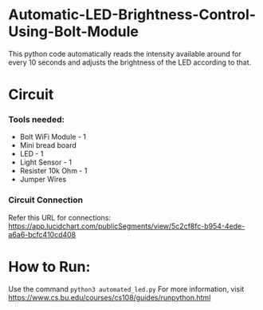 # Automatic-LED-Brightness-Control-Using-Bolt-Module
This python code automatically reads the intensity available around for every 10 seconds and adjusts the brightness of the LED according to that.

# Circuit 
### Tools needed:
* Bolt WiFi Module - 1
* Mini bread board
* LED - 1
* Light Sensor - 1
* Resister 10k Ohm - 1
* Jumper Wires
### Circuit Connection
Refer this URL for connections: https://app.lucidchart.com/publicSegments/view/5c2cf8fc-b954-4ede-a6a6-bcfc410cd408
# How to Run:
Use the command 
`python3 automated_led.py` 
For more information, visit https://www.cs.bu.edu/courses/cs108/guides/runpython.html
